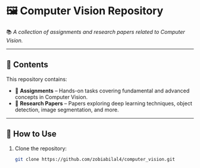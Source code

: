 # 🖼 Computer Vision Repository  
📚 *A collection of assignments and research papers related to Computer Vision.*

---

## 📂 Contents  
This repository contains:  
- 📄 **Assignments** – Hands-on tasks covering fundamental and advanced concepts in Computer Vision.  
- 📑 **Research Papers** – Papers exploring deep learning techniques, object detection, image segmentation, and more.  

---

## 📌 How to Use  
1. Clone the repository:  
   ```bash
   git clone https://github.com/zobiabilal4/computer_vision.git
